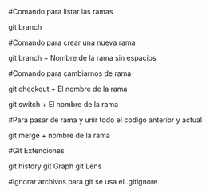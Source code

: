 #Comando para listar las ramas

git branch 

#Comando para crear una nueva rama

git branch  + Nombre de la rama sin espacios

#Comando para cambiarnos de rama

git checkout + El nombre de la rama

git switch + El nombre de la rama

#Para pasar de rama y unir todo el codigo anterior y actual 

git merge + nombre de la rama

#Git Extenciones

git history
git Graph 
git Lens

#ignorar archivos para git se usa el .gitignore

